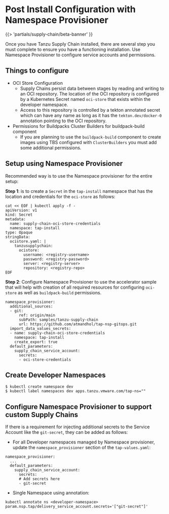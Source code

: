 # Post Install Configuration with Namespace Provisioner

{{> 'partials/supply-chain/beta-banner' }}

Once you have Tanzu Supply Chain installed, there are several step you must complete to ensure
you have a functioning installation. Use Namespace Provisioner to configure service accounts and permissions.

## Things to configure

- OCI Store Configuration
  - Supply Chains persist data between stages by reading and writing to an OCI repository.  The location of the OCI repository is configured by a Kubernetes Secret named `oci-store` that exists within the developer namespace. 
  - Access to this repository is controlled by a tekton annotated secret which can have any name as long as it has the `tekton.dev/docker-0` annotation pointing to the OCI repository.
- Permissions for Buildpacks Cluster Builders for buildpack-build component
  - If you are planning to use the `buildpack-build` component to create images using TBS configured with `ClusterBuilders` you must add some additional permissions.

## Setup using Namespace Provisioner

Recommended way is to use the Namespace provisioner for the entire setup:

**Step 1**: is to create a `Secret` in the `tap-install` namespace that has the location and credentials for the `oci-store` as follows:

```console
cat << EOF | kubectl apply -f -
apiVersion: v1
kind: Secret
metadata:
  name: supply-chain-oci-store-credentials
  namespace: tap-install
type: Opaque
stringData:
  ocistore.yaml: |
    tanzusupplychain:
      ocistore:
        username: <registry-username>
        password: <registry-password>
        server: <registry-server>
        repository: <registry-repo>
EOF
```

**Step 2**: Configure Namespace Provisioner to use the accelerator sample that will help with creation of all required resources for configuring `oci-store` as well as `buildpack-build` permissions.

```console
namespace_provisioner:
  additional_sources:
  - git:
      ref: origin/main
      subPath: samples/tanzu-supply-chain
      url: https://github.com/atmandhol/tap-nsp-gitops.git
  import_data_values_secrets:
  - name: supply-chain-oci-store-credentials
    namespace: tap-install
    create_export: true
  default_parameters:
    supply_chain_service_account:
      secrets:
      - oci-store-credentials
```

## Create Developer Namespaces

```console
$ kubectl create namespace dev
$ kubectl label namespaces dev apps.tanzu.vmware.com/tap-ns=""
```

## Configure Namespace Provisioner to support custom Supply Chains

If there is a requirement for injecting additional secrets to the Service Account like the `git-secret`, they can be added as follows:

- For all Developer namespaces managed by Namespace provisioner, update the `namespace_provisioner` section of the `tap-values.yaml`:

```console
namespace_provisioner:
  ...
  default_parameters:
    supply_chain_service_account:
      secrets:
      # Add secrets here
      - git-secret
```

- Single Namespace using annotation:

```console
kubectl annotate ns <developer-namespace> param.nsp.tap/delivery_service_account.secrets='["git-secret"]'
```